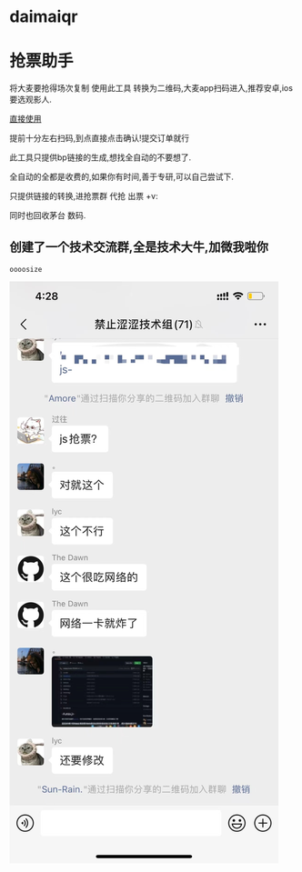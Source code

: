 # daimaiqr
# 抢票助手
将大麦要抢得场次复制 使用此工具 转换为二维码,大麦app扫码进入,推荐安卓,ios要选观影人.
 

[直接使用](https://daimaiqr.vercel.app/)

提前十分左右扫码,到点直接点击确认!提交订单就行

此工具只提供bp链接的生成,想找全自动的不要想了. 

全自动的全都是收费的,如果你有时间,善于专研,可以自己尝试下.

只提供链接的转换,进抢票群 代抢 出票 +v:

同时也回收茅台 数码.

## 创建了一个技术交流群,全是技术大牛,加微我啦你
```
oooosize
```


![技术群](https://github.com/zhangwenboi/daimaiqr/blob/7ab58d78076e47d6a3d1c1e4e4aa0580f16a6ad0/webwxgetmsgimg.jpeg)
